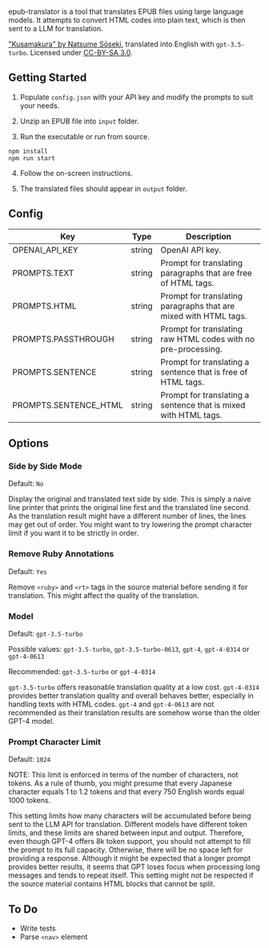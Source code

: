 epub-translator is a tool that translates EPUB files using large language models. It attempts to convert HTML codes into plain text, which is then sent to a LLM for translation.

["Kusamakura" by Natsume Sōseki](https://github.com/IDPF/epub3-samples/releases/download/20230704/kusamakura-japanese-vertical-writing.epub), translated into English with `gpt-3.5-turbo`. Licensed under [CC-BY-SA 3.0](https://creativecommons.org/licenses/by-sa/3.0/).

## Getting Started

1. Populate `config.json` with your API key and modify the prompts to suit your needs.

2. Unzip an EPUB file into `input` folder.

3. Run the executable or run from source.

```
npm install
npm run start
```

4. Follow the on-screen instructions.

5. The translated files should appear in `output` folder.

## Config

| Key                   | Type   | Description                                                      |
|-----------------------|--------|------------------------------------------------------------------|
| OPENAI_API_KEY        | string | OpenAI API key.                                                  |
| PROMPTS.TEXT          | string | Prompt for translating paragraphs that are free of HTML tags.    |
| PROMPTS.HTML          | string | Prompt for translating paragraphs that are mixed with HTML tags. |
| PROMPTS.PASSTHROUGH   | string | Prompt for translating raw HTML codes with no pre-processing.    |
| PROMPTS.SENTENCE      | string | Prompt for translating a sentence that is free of HTML tags.     |
| PROMPTS.SENTENCE_HTML | string | Prompt for translating a sentence that is mixed with HTML tags.  |

## Options

### Side by Side Mode

Default: `No`

Display the original and translated text side by side. This is simply a naive line printer that prints the original line first and the translated line second. As the translation result might have a different number of lines, the lines may get out of order. You might want to try lowering the prompt character limit if you want it to be strictly in order.

### Remove Ruby Annotations

Default: `Yes`

Remove `<ruby>` and `<rt>` tags in the source material before sending it for translation. This might affect the quality of the translation.

### Model

Default: `gpt-3.5-turbo`

Possible values: `gpt-3.5-turbo`, `gpt-3.5-turbo-0613`, `gpt-4`, `gpt-4-0314` or `gpt-4-0613`

Recommended: `gpt-3.5-turbo` or `gpt-4-0314`

`gpt-3.5-turbo` offers reasonable translation quality at a low cost. `gpt-4-0314` provides better translation quality and overall behaves better, especially in handling texts with HTML codes. `gpt-4` and `gpt-4-0613` are not recommended as their translation results are somehow worse than the older GPT-4 model.

### Prompt Character Limit

Default: `1024`

NOTE: This limit is enforced in terms of the number of characters, not tokens. As a rule of thumb, you might presume that every Japanese character equals 1 to 1.2 tokens and that every 750 English words equal 1000 tokens.

This setting limits how many characters will be accumulated before being sent to the LLM API for translation. Different models have different token limits, and these limits are shared between input and output. Therefore, even though GPT-4 offers 8k token support, you should not attempt to fill the prompt to its full capacity. Otherwise, there will be no space left for providing a response. Although it might be expected that a longer prompt provides better results, it seems that GPT loses focus when processing long messages and tends to repeat itself. This setting might not be respected if the source material contains HTML blocks that cannot be split.

## To Do

* Write tests
* Parse `<nav>` element